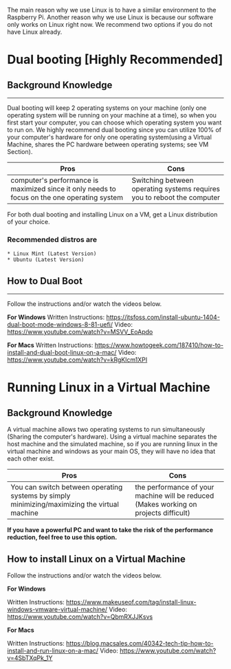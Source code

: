 The main reason why we use Linux is to have a similar environment to the Raspberry Pi.
Another reason why we use Linux is because our software only works on Linux right now.
We recommend two options if you do not have Linux already.

# Dual booting [Highly Recommended] 

## Background Knowledge 
--------------- 
Dual booting will keep 2 operating systems on your machine (only one operating system will be running on your machine at a time), so when you first start your computer, you can choose which operating system you want to run on.
We highly recommend dual booting since you can utilize 100% of your computer's hardware for only one operating system(using a Virtual Machine, shares the PC hardware between operating systems; see VM Section).

Pros | Cons
------------- | -------------
computer's performance is maximized since it only needs to focus on the one operating system  | Switching between operating systems requires you to reboot the computer

For both dual booting and installing Linux on a VM, get a Linux distribution of your choice.
   ### Recommended distros are

   	* Linux Mint (Latest Version)
   	* Ubuntu (Latest Version)

## How to Dual Boot
--------------- 
Follow the instructions and/or watch the videos below.

**For Windows**
Written Instructions: https://itsfoss.com/install-ubuntu-1404-dual-boot-mode-windows-8-81-uefi/ 
Video: https://www.youtube.com/watch?v=MSVV_EoApdo

**For Macs**
Written Instructions: https://www.howtogeek.com/187410/how-to-install-and-dual-boot-linux-on-a-mac/
Video: https://www.youtube.com/watch?v=kRgKlcm1XPI


# Running Linux in a Virtual Machine 

## Background Knowledge 
A virtual machine allows two operating systems to run simultaneously (Sharing the computer's hardware).
Using a virtual machine separates the host machine and the simulated machine, so if you are running linux in the virtual machine and windows as your main OS, they will have no idea that each other exist.

Pros | Cons
------------- | -------------
You can switch between operating systems by simply minimizing/maximizing the virtual machine  | the performance of your machine will be reduced (Makes working on projects difficult)

**If you have a powerful PC and want to take the risk of the performance reduction, feel free to use this option.**

## How to install Linux on a Virtual Machine 
Follow the instructions and/or watch the videos below.

**For Windows**

Written Instructions: https://www.makeuseof.com/tag/install-linux-windows-vmware-virtual-machine/
Video: https://www.youtube.com/watch?v=QbmRXJJKsvs

**For Macs**

Written Instructions: https://blog.macsales.com/40342-tech-tip-how-to-install-and-run-linux-on-a-mac/
Video: https://www.youtube.com/watch?v=4SbTXqPk_1Y